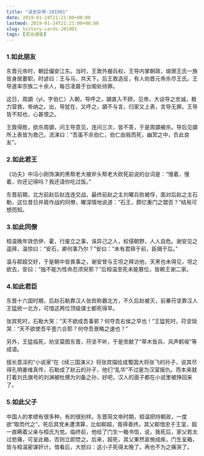 ```yaml
---
title: "读史杂草-201901"
date: 2019-01-24T21:21:00+08:00
lastmod: 2019-01-24T21:21:00+08:00
slug: history-cards-201901
tags: [资治通鉴]
---
```


### 1.如此朋友

东晋元帝时，朝廷偏安江东。当时，王敦外握兵权，王导内掌朝政，琅琊王氏一族皆身居要职，时谚曰：王与马，共天下。后王敦造反，有人劝晋元帝杀尽王氏。王导遂率宗族二十余人，每日凌晨于台阁处待罪。

这日，周顗（yǐ，字伯仁）入朝，导呼之，顗直入不顾，见帝，大谈导之忠诚，极力营救，帝纳之。出，导犹在，又呼之，顗不与言，归家又上表，言导无罪。王导皆不知也，心甚恨之。

王敦得胜，欲杀周顗，问王导意见，连问三次，皆不答，于是周顗被杀。导后见顗所上表皆为救己，流涕曰：“吾虽不杀伯仁，伯仁由我而死，幽冥之中，负此良友”。

### 2.如此君王

《功夫》中冯小刚饰演的黑帮老大被斧头帮老大砍死前说的台词是：“慢着，慢着，你还记得吗？我还请你吃过饭。”

东晋前期，北方前赵后赵连连交战，最终前赵之主刘曜兵败被俘，面对后赵之主石勒，这位昔日并肩作战的同僚，曜深情地说道：“石王，颇忆重门之盟否？”结局可想而知。


### 3.如此同僚

桓温晚年效仿伊、霍，行废立之事，诛异己之人，权侵朝野，人人自危。谢安见之遥拜，温惊曰：“安石，卿何事乃尔？”安曰：“未有君拜于前，臣揖于后。”

温与郗超交好，于是朝中皆畏事之，谢安曾与王坦之拜访他，天黑也未得见，坦之欲去，安曰：“独不能为性命忍须臾邪？”后桓温至死未能篡位，皆赖王谢二家。

### 4.如此君臣

东晋十六国时期，后赵石勒靠汉人张宾称霸北方，不久后赵被灭，前秦苻坚靠汉人王猛统一北方，可惜这两位顶级谋士都死得早。

张宾死时，石勒大哭：“天不欲成吾事邪？何夺吾右侯之早也！”王猛死时，苻坚恸哭：“天不欲使吾平壹六合耶？何夺吾景略之速也？”

另外，王猛临死，劝坚莫图东晋，苻坚不听，于是贡献了“草木皆兵、风声鹤唳”等成语。

擅长意淫的“小说家”在《续三国演义》将张宾描绘成蜀国大将张飞的孙子，说其尽得孔明姜维真传，石勒成了赵云的孙子，他们“乱华”不过是为汉室报仇。而本来就打着刘氏旗号的刘渊被杜撰为刘备之孙，好吧，汉人的面子都在小说里被挣回来了。

### 5.如此父子

中国人的孝顺有很多种，有的很别样。东晋简文帝时期，桓温把持朝政，一度欲“取而代之”，死后其党未遭清算，比如郗超，竟得善终。其父郗愔忠于王室，超一直瞒着父亲与桓氏为党。临终前，他给了门生一箱书信，说，我死后，家父若太过悲痛，可呈此箱，否则立即焚之。后来，超死，其父果然哀惋成疾，门生呈箱，皆与桓温密谋奸计。愔看后，大怒曰：这小子死得太晚了。再也不为之痛哭了。
